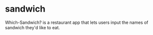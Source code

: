 # sandwich
Which-Sandwich?  is a restaurant app that lets users input the names of sandwich they'd like to eat.
